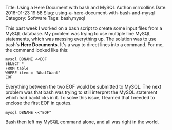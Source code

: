 Title: Using a Here Document with bash and MySQL
Author: mrrcollins
Date: 2016-01-23 19:58
Slug: using-a-here-document-with-bash-and-mysql
Category: Software
Tags: bash,mysql

This past week I worked on a bash script to create some input files from a MySQL database. My problem was trying to use multiple line MySQL statements, which was messing everything up. The solution was to use bash's **Here Documents**. It's a way to direct lines into a command. For me, the command looked like this:

```
mysql DBNAME <<EOF
SELECT *
FROM table
WHERE item = 'WhatIWant'
EOF
```

Everything between the two EOF would be submitted to MySQL. The next problem was that bash was trying to still interpret the MySQL statement which had backticks in it. To solve this issue, I learned that I needed to enclose the first EOF in quotes.

```
mysql DBNAME <<"EOF"
```

Bash then left my MySQL command alone, and all was right in the world.

